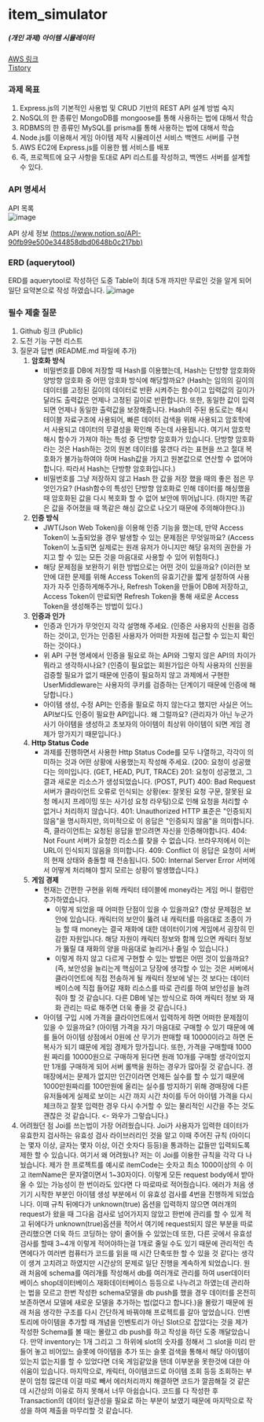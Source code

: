 # item_simulator
##### (개인 과제) 아이템 시뮬레이터
[AWS 링크]() <br/>
[Tistory](https://dydgustmdfl1231.tistory.com/)

### 과제 목표
1. Express.js의 기본적인 사용법 및 CRUD 기반의 REST API 설계 방법 숙지
2. NoSQL의 한 종류인 MongoDB를 mongoose를 통해 사용하는 법에 대해서 학습
3. RDBMS의 한 종류인 MySQL를 prisma를 통해 사용하는 법에 대해서 학습
4. Node.js를 이용해서 게임 아이템 제작 시뮬레이션 서비스 백엔드 서버를 구현
5. AWS EC2에 Express.js를 이용한 웹 서비스를 배포
6. 즉, 프로젝트에 요구 사항을 토대로 API 리스트를 작성하고, 백엔드 서버를 설계할 수 있다.

### API 명세서
API 목록 <br/>
![image](https://github.com/user-attachments/assets/0f7f2432-01de-4184-8da1-c5bbda752660)

API 상세 정보 
[(https://www.notion.so/API-90fb99e500e344858dbd0648b0c217bb)](https://www.notion.so/API-90fb99e500e344858dbd0648b0c217bb?pvs=4)

### ERD (aquerytool)
ERD를 aquerytool로 작성하던 도중 Table이 최대 5개 까지만 무료인 것을 알게 되어 일단 요약본으로 작성 하였습니다.
![image](https://github.com/user-attachments/assets/13ac0a81-168f-4a87-acee-7b75372ac995)


### 필수 제출 질문
1. Github 링크 (Public)
2. 도전 기능 구현 리스트
3. 질문과 답변 (README.md 파일에 추가)
    1. **암호화 방식**
        - 비밀번호를 DB에 저장할 때 Hash를 이용했는데, Hash는 단방향 암호화와 양방향 암호화 중 어떤 암호화 방식에 해당할까요?
            (Hash는 임의의 길이의 데이터를 고정된 길이의 데이터로 반환 시켜주는 함수이고 입력값의 길이가 달라도 출력값은 언제나 고정된 길이로 반환합니다.
             또한, 동일한 값이 입력되면 언제나 동일한 출력값을 보장해줍니다.
             Hash의 주된 용도로는 해시 테이블 자료구조에 사용되어, 빠른 데이터 검색을 위해 사용되고 암호학에서 사용되고 데이터의 무결성을 확인해 주는데 사용됩니다.
             여기서 암호학 해시 함수가 가져야 하는 특성 중 단방향 암호화가 있습니다.
             단방향 암호화라는 것은 Hash하는 것의 원본 데이터를 뭉갠다 라는 표현을 쓰고 절대 복호화가 불가능하여야 하며 Hash값을 가지고 원본값으로 연산할 수 없어야합니다.
             따라서 Hash는 단방향 암호화입니다.)
        - 비밀번호를 그냥 저장하지 않고 Hash 한 값을 저장 했을 때의 좋은 점은 무엇인가요?
            (Hash함수의 특성인 단방향 암호화로 인해 데이터를 해싱했을 때 암호화된 값을 다시 복호화 할 수 없어 보안에 뛰어납니다. (하지만 똑같은 값을 주어졌을 때 똑같은 해싱 값으로 나오기 때문에 주의해야한다.))
    2. **인증 방식**
        - JWT(Json Web Token)을 이용해 인증 기능을 했는데, 만약 Access Token이 노출되었을 경우 발생할 수 있는 문제점은 무엇일까요?
            (Access Token이 노출되면 실제로는 원래 유저가 아니지만 해당 유저의 권한을 가지고 할 수 있는 모든 것을 마음대로 사용할 수 있어 위험하다.)
        - 해당 문제점을 보완하기 위한 방법으로는 어떤 것이 있을까요?
            (이러한 보안에 대한 문제를 위해 Access Token의 유효기간을 짧게 설정하여 사용자가 자주 인증하게해주거나, Refresh Token을 만들어 DB에 저장하고, Access Token이 만료되면 Refresh Token을 통해 새로운 Access Token을 생성해주는 방법이 있다.)
    3. **인증과 인가**
        - 인증과 인가가 무엇인지 각각 설명해 주세요.
            (인증은 사용자의 신원을 검증하는 것이고, 인가는 인증된 사용자가 어떠한 자원에 접근할 수 있는지 확인하는 것이다.)
        - 위 API 구현 명세에서 인증을 필요로 하는 API와 그렇지 않은 API의 차이가 뭐라고 생각하시나요?
            (인증이 필요없는 회원가입은 아직 사용자의 신원을 검증할 필요가 없기 때문에 인증이 필요하지 않고 과제에서 구현한 UserMiddleware는 사용자의 쿠키를 검증하는 단계이기 때문에 인증에 해당합니다.)
        - 아이템 생성, 수정 API는 인증을 필요로 하지 않는다고 했지만 사실은 어느 API보다도 인증이 필요한 API입니다. 왜 그럴까요?
            (관리자가 아닌 누군가 사기 아이템을 생성하고 초보자의 아이템이 최상위 아이템이 되면 게임 경제가 망가지기 때문입니다.)
    4. **Http Status Code**
        - 과제를 진행하면서 사용한 Http Status Code를 모두 나열하고, 각각이 의미하는 것과 어떤 상황에 사용했는지 작성해 주세요.
            (200: 요청이 성공했다는 의미입니다. (GET, HEAD, PUT, TRACE)
             201: 요청이 성공했고, 그 결과 새로운 리소스가 생성되었습니다. (POST, PUT)
             400: Bad Request 서버가 클라이언트 오류로 인식되는 상황(ex: 잘못된 요청 구문, 잘못된 요청 메시지 프레이밍 또는 사기성 요청 라우팅)으로 인해 요청을 처리할 수 없거나 처리하지 않습니다.
             401: Unauthorized HTTP 표준은 "인증되지 않음"을 명시하지만, 의미적으로 이 응답은 "인증되지 않음"을 의미합니다. 즉, 클라이언트는 요청된 응답을 받으려면 자신을 인증해야합니다.
             404: Not Fount 서버가 요청한 리소스를 찾을 수 없습니다. 브라우저에서 이는 URL이 인식되지 않음을 의미합니다.
             409: Conflict 이 응답은 요청이 서버의 현재 상태와 충돌할 때 전송됩니다.
             500: Internal Server Error 서버에서 어떻게 처리해야 할지 모르는 상황이 발생했습니다.)   
    5. **게임 경제**
        - 현재는 간편한 구현을 위해 캐릭터 테이블에 money라는 게임 머니 컬럼만 추가하였습니다.
            - 이렇게 되었을 때 어떠한 단점이 있을 수 있을까요?
             (항상 문제점은 보안에 있습니다. 캐릭터의 보안이 뚫려 내 캐릭터를 마음대로 조종이 가능 할 때 money는 결국 재화에 대한 데이터이기에 게임에서 굉장히 민감한 자원입니다.
              해당 자원이 캐릭터 정보와 함께 있으면 캐릭터 정보가 뚫릴 댸 재화의 양을 마음대로 늘리거나 줄일 수 있습니다.)
            - 이렇게 하지 않고 다르게 구현할 수 있는 방법은 어떤 것이 있을까요?
             (즉, 보안성을 늘리는게 핵심이고 당장에 생각할 수 있는 것은 서버에서 클라이언트에 직접 전송하게 될 캐릭터 정보에 넣는 것 보다는 데이터베이스에 직접 들어갈 재화 리소스를 따로 관리를 하여
              보안성을 늘려줘야 할 것 같습니다. 다른 DB에 넣는 방식으로 하여 캐릭터 정보 와 재화 관리는 따로 해주면 더욱 좋을 것 같습니다.)
        - 아이템 구입 시에 가격을 클라이언트에서 입력하게 하면 어떠한 문제점이 있을 수 있을까요?
             (아이템 가격을 자기 마음대로 구매할 수 있기 때문에 예를 들어 아이템 상점에서 0원에 산 무기가 판매할 때 10000이라고 하면 돈 복사가 되기 떄문에 게임 경제가 망가집니다.
              또한, 가격을 구매할때 1000원 짜리를 10000원으로 구매하게 된다면 원래 10개를 구매할 생각이었지만 1개를 구매하게 되어 서버 롤백을 원하는 경우가 많아질 것 같습니다.
              경매장에서는 문제가 없지만 인간이라면 언제든 실수를 할 수 있기 때문에 1000만원짜리를 100만원에 올리는 실수를 방지하기 위해 경매장에 다른 유저들에게 실제로 보이는 시간 까지 시간 차이를 두어
              아이템 가격을 다시 체크하고 잘못 입력한 경우 다시 수거할 수 있는 물리적인 시간을 주는 것도 괜찮은 것 같습니다. <- 와우가 그렇습니다.)
4. 어려웠던 점
   Joi를 쓰는법이 가장 어려웠습니다. Joi가 사용자가 입력한 데이터가 유효한지 검사하는 유효성 검사 라이브러리인 것을 알고 이때 주어진 규칙
   (아이디는 몇자 이상, 글자는 몇자 이상, 이건 숫자다 등등)을 통과하는 값들만 입력되도록 제한 할 수 있습니다.
   여기서 왜 어려웠나? 저는 이 Joi를 이용한 규칙을 각각 다 나눴습니다. 제가 한 프로젝트를 예시로 itemCode는 숫자고 최소 1000이상의 수 이고 itemName은 문자열이면서 1~30자이다.
   이렇게 모든 request body에서 받아올 수 있는 가능성이 한 번이라도 있다면 다 따로따로 적어줬습니다.
   에러가 처음 생기기 시작한 부분인 아이템 생성 부분에서 이 유효성 검사를 4번을 진행하게 되었습니다. 이때 규칙 뒤에다가 unknown(true) 옵션을 입력하지 않으면 여러개의 request가 왔을 때
   그다음 검사로 넘어가지지 않았고 한번에 관리를 할 수 있게 적고 뒤에다가 unknown(true)옵션을 적어서
   여기에 request되지 않은 부분을 따로 관리했으면 더욱 하드 코딩하는 양이 줄어들 수 있었는데 또한, 다른 곳에서 유효성 검사를 할때 3~4개 이렇게 적어야하는걸 1개로 줄일 수도 있기
   때문에 관리적인 측면에다가 여러번 컴퓨터가 코드를 읽을 때 시간 단축또한 할 수 있을 것 같다는 생각이 생겨 고치려고
   하였지만 시간상의 문제로 일단 진행을 계속하게 되었습니다.
   원래 처음에 schema를 여러개를 작성해서 db를 여러개로 관리를 하여 user데이터베이스 shop데이터베이스 재화데이터베이스 등등으로 나누려고 하였는데 관리하는 법을 모르고
   한번 작성한 schema모델을 db push를 했을 경우 데이터를 온전히 보존하면서 모델에 새로운 모델을 추가하는 법(없다고 합니다.)을
   몰랐기 때문에 원래 처음 생각한 구조를 다시 간단하게 바꿔야해 프로젝트를 갈아 엎었습니다.
   인벤토리에 아이템을 추가할 때 개념을 인벤토리가 아닌 Slot으로 잡았다는 것을 제가 작성한 Schema를 볼 때는 몰랐고 db push를 하고 작성을 하던 도중 깨달았습니다.
   만약 inventory는 1개 그리고 그 하위에 slot의 숫자를 정해서 그 slot을 미리 만들어 놓고 비어있느 슬롯에 아이템을 추가 또는 슬롯
   검색을 통해서 해당 아이템이 있는지 없는지를 할 수 있었다면 더욱 게임같았을 탠데 이부분을 못한것에 대한 아쉬움이 있습니다.
   마지막으로, 캐릭터, 아이템코드로 아이템 조회 등등 조회하는 부분이 엄청 많은데 이걸 따로 빼서 에러처리까지 해결하면 코드가 깔끔해질 것 같은데 시간상의 이유로 하지 못해서 너무 아쉽습니다.
   코드를 다 작성한 후 Transaction의 데이터 일관성을 필요로 하는 부분이 보였기 때문에 마지막으로 작성을 하여 제출을 마무리할 것 같습니다.
